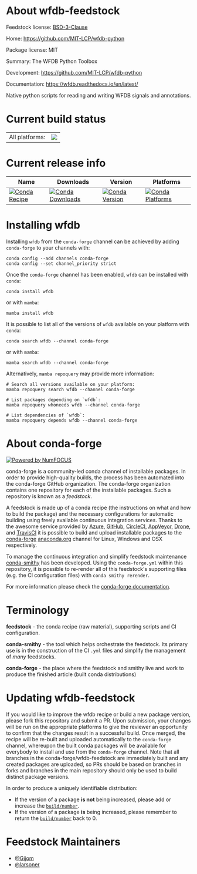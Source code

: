 About wfdb-feedstock
====================

Feedstock license: [BSD-3-Clause](https://github.com/conda-forge/wfdb-feedstock/blob/main/LICENSE.txt)

Home: https://github.com/MIT-LCP/wfdb-python

Package license: MIT

Summary: The WFDB Python Toolbox

Development: https://github.com/MIT-LCP/wfdb-python

Documentation: https://wfdb.readthedocs.io/en/latest/

Native python scripts for reading and writing WFDB signals and annotations.

Current build status
====================


<table><tr><td>All platforms:</td>
    <td>
      <a href="https://dev.azure.com/conda-forge/feedstock-builds/_build/latest?definitionId=5001&branchName=main">
        <img src="https://dev.azure.com/conda-forge/feedstock-builds/_apis/build/status/wfdb-feedstock?branchName=main">
      </a>
    </td>
  </tr>
</table>

Current release info
====================

| Name | Downloads | Version | Platforms |
| --- | --- | --- | --- |
| [![Conda Recipe](https://img.shields.io/badge/recipe-wfdb-green.svg)](https://anaconda.org/conda-forge/wfdb) | [![Conda Downloads](https://img.shields.io/conda/dn/conda-forge/wfdb.svg)](https://anaconda.org/conda-forge/wfdb) | [![Conda Version](https://img.shields.io/conda/vn/conda-forge/wfdb.svg)](https://anaconda.org/conda-forge/wfdb) | [![Conda Platforms](https://img.shields.io/conda/pn/conda-forge/wfdb.svg)](https://anaconda.org/conda-forge/wfdb) |

Installing wfdb
===============

Installing `wfdb` from the `conda-forge` channel can be achieved by adding `conda-forge` to your channels with:

```
conda config --add channels conda-forge
conda config --set channel_priority strict
```

Once the `conda-forge` channel has been enabled, `wfdb` can be installed with `conda`:

```
conda install wfdb
```

or with `mamba`:

```
mamba install wfdb
```

It is possible to list all of the versions of `wfdb` available on your platform with `conda`:

```
conda search wfdb --channel conda-forge
```

or with `mamba`:

```
mamba search wfdb --channel conda-forge
```

Alternatively, `mamba repoquery` may provide more information:

```
# Search all versions available on your platform:
mamba repoquery search wfdb --channel conda-forge

# List packages depending on `wfdb`:
mamba repoquery whoneeds wfdb --channel conda-forge

# List dependencies of `wfdb`:
mamba repoquery depends wfdb --channel conda-forge
```


About conda-forge
=================

[![Powered by
NumFOCUS](https://img.shields.io/badge/powered%20by-NumFOCUS-orange.svg?style=flat&colorA=E1523D&colorB=007D8A)](https://numfocus.org)

conda-forge is a community-led conda channel of installable packages.
In order to provide high-quality builds, the process has been automated into the
conda-forge GitHub organization. The conda-forge organization contains one repository
for each of the installable packages. Such a repository is known as a *feedstock*.

A feedstock is made up of a conda recipe (the instructions on what and how to build
the package) and the necessary configurations for automatic building using freely
available continuous integration services. Thanks to the awesome service provided by
[Azure](https://azure.microsoft.com/en-us/services/devops/), [GitHub](https://github.com/),
[CircleCI](https://circleci.com/), [AppVeyor](https://www.appveyor.com/),
[Drone](https://cloud.drone.io/welcome), and [TravisCI](https://travis-ci.com/)
it is possible to build and upload installable packages to the
[conda-forge](https://anaconda.org/conda-forge) [anaconda.org](https://anaconda.org/)
channel for Linux, Windows and OSX respectively.

To manage the continuous integration and simplify feedstock maintenance
[conda-smithy](https://github.com/conda-forge/conda-smithy) has been developed.
Using the ``conda-forge.yml`` within this repository, it is possible to re-render all of
this feedstock's supporting files (e.g. the CI configuration files) with ``conda smithy rerender``.

For more information please check the [conda-forge documentation](https://conda-forge.org/docs/).

Terminology
===========

**feedstock** - the conda recipe (raw material), supporting scripts and CI configuration.

**conda-smithy** - the tool which helps orchestrate the feedstock.
                   Its primary use is in the construction of the CI ``.yml`` files
                   and simplify the management of *many* feedstocks.

**conda-forge** - the place where the feedstock and smithy live and work to
                  produce the finished article (built conda distributions)


Updating wfdb-feedstock
=======================

If you would like to improve the wfdb recipe or build a new
package version, please fork this repository and submit a PR. Upon submission,
your changes will be run on the appropriate platforms to give the reviewer an
opportunity to confirm that the changes result in a successful build. Once
merged, the recipe will be re-built and uploaded automatically to the
`conda-forge` channel, whereupon the built conda packages will be available for
everybody to install and use from the `conda-forge` channel.
Note that all branches in the conda-forge/wfdb-feedstock are
immediately built and any created packages are uploaded, so PRs should be based
on branches in forks and branches in the main repository should only be used to
build distinct package versions.

In order to produce a uniquely identifiable distribution:
 * If the version of a package **is not** being increased, please add or increase
   the [``build/number``](https://docs.conda.io/projects/conda-build/en/latest/resources/define-metadata.html#build-number-and-string).
 * If the version of a package **is** being increased, please remember to return
   the [``build/number``](https://docs.conda.io/projects/conda-build/en/latest/resources/define-metadata.html#build-number-and-string)
   back to 0.

Feedstock Maintainers
=====================

* [@Gijom](https://github.com/Gijom/)
* [@larsoner](https://github.com/larsoner/)

